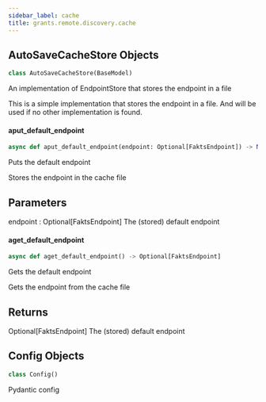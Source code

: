 ```yaml
---
sidebar_label: cache
title: grants.remote.discovery.cache
---
```


## AutoSaveCacheStore Objects

```python
class AutoSaveCacheStore(BaseModel)
```

An implementation of EndpointStore that stores the endpoint in a file

This is a simple implementation that stores the endpoint in a file.
And will be used if no other implementation is found.

#### aput\_default\_endpoint

```python
async def aput_default_endpoint(endpoint: Optional[FaktsEndpoint]) -> None
```

Puts the default endpoint

Stores the endpoint in the cache file

Parameters
----------
endpoint : Optional[FaktsEndpoint]
    The (stored) default endpoint

#### aget\_default\_endpoint

```python
async def aget_default_endpoint() -> Optional[FaktsEndpoint]
```

Gets the default endpoint

Gets the endpoint from the cache file

Returns
-------
Optional[FaktsEndpoint]
    The (stored) default endpoint

## Config Objects

```python
class Config()
```

Pydantic config

